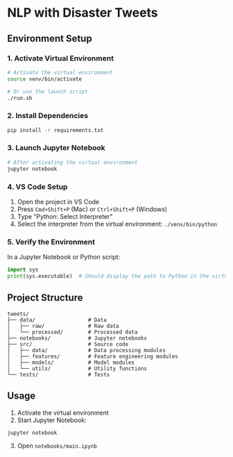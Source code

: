 # NLP with Disaster Tweets

## Environment Setup

### 1. Activate Virtual Environment

```bash
# Activate the virtual environment
source venv/bin/activate

# Or use the launch script
./run.sh
```

### 2. Install Dependencies

```bash
pip install -r requirements.txt
```

### 3. Launch Jupyter Notebook

```bash
# After activating the virtual environment
jupyter notebook
```

### 4. VS Code Setup

1. Open the project in VS Code
2. Press `Cmd+Shift+P` (Mac) or `Ctrl+Shift+P` (Windows)
3. Type "Python: Select Interpreter"
4. Select the interpreter from the virtual environment: `./venv/bin/python`

### 5. Verify the Environment

In a Jupyter Notebook or Python script:

```python
import sys
print(sys.executable)  # Should display the path to Python in the virtual environment
```

## Project Structure

```
tweets/
├── data/                 # Data
│   ├── raw/              # Raw data
│   └── processed/        # Processed data
├── notebooks/            # Jupyter notebooks
├── src/                  # Source code
│   ├── data/             # Data processing modules
│   ├── features/         # Feature engineering modules
│   ├── models/           # Model modules
│   └── utils/            # Utility functions
└── tests/                # Tests
```

## Usage

1. Activate the virtual environment
2. Start Jupyter Notebook:
```bash
jupyter notebook
```
3. Open `notebooks/main.ipynb`  
```
